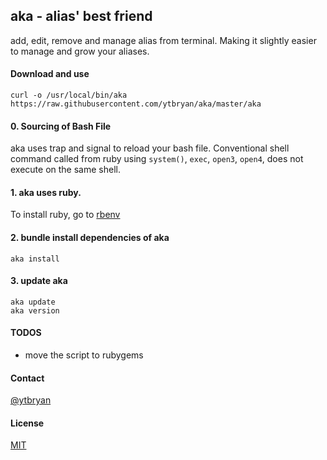 ## aka - alias' best friend
add, edit, remove and manage alias from terminal. Making it slightly easier to manage and grow your aliases.

#### Download and use
```
curl -o /usr/local/bin/aka https://raw.githubusercontent.com/ytbryan/aka/master/aka
```

#### 0. Sourcing of Bash File
aka uses trap and signal to reload your bash file. Conventional shell command called from ruby using `system()`, `exec`, `open3`, `open4`, does not execute on the same shell.

#### 1. aka uses ruby.
To install ruby, go to [rbenv](https://github.com/sstephenson/rbenv)

#### 2. bundle install dependencies of aka
```
aka install
```

#### 3. update aka
```
aka update
aka version
```

#### TODOS
- move the script to rubygems

#### Contact
[@ytbryan](http://twitter.com/ytbryan)

#### License
[MIT ](http://www.opensource.org/licenses/MIT)
